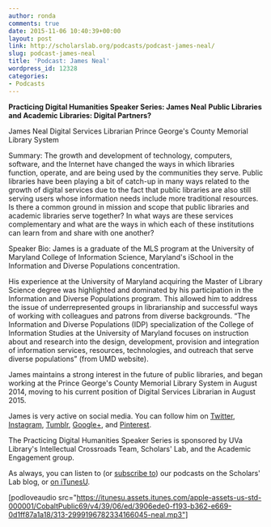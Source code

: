 ```yaml
---
author: ronda
comments: true
date: 2015-11-06 10:40:39+00:00
layout: post
link: http://scholarslab.org/podcasts/podcast-james-neal/
slug: podcast-james-neal
title: 'Podcast: James Neal'
wordpress_id: 12328
categories:
- Podcasts
---
```


**Practicing Digital Humanities Speaker Series: James Neal**
**Public Libraries and Academic Libraries: Digital Partners?**

James Neal
Digital Services Librarian
Prince George's County Memorial Library System


Summary:
The growth and development of technology, computers, software, and the Internet have changed the ways in which libraries function, operate, and are being used by the communities they serve. Public libraries have been playing a bit of catch-up in many ways related to the growth of digital services due to the fact that public libraries are also still serving users whose information needs include more traditional resources. Is there a common ground in mission and scope that public libraries and academic libraries serve together? In what ways are these services complementary and what are the ways in which each of these institutions can learn from and share with one another?

Speaker Bio:
James is a graduate of the MLS program at the University of Maryland College of Information Science, Maryland's iSchool in the Information and Diverse Populations concentration. 

His experience at the University of Maryland acquiring the Master of Library Science degree was highlighted and dominated by his participation in the Information and Diverse Populations program. This allowed him to address the issue of underrepresented groups in librarianship and successful ways of working with colleagues and patrons from diverse backgrounds. “The Information and Diverse Populations (IDP) specialization of the College of Information Studies at the University of Maryland focuses on instruction about and research into the design, development, provision and integration of information services, resources, technologies, and outreach that serve diverse populations” (from UMD website).

James maintains a strong interest in the future of public libraries, and began working at the Prince George's County Memorial Library System in August 2014, moving to his current position of Digital Services Librarian in August 2015.

James is very active on social media. You can follow him on [Twitter](http://www.twitter.com/james3neal), [Instagram](https://instagram.com/james3neal/), [Tumblr](http://james3neal.tumblr.com/), [Google+](http://gplus.to/james3neal), and [Pinterest](http://www.pinterest.com/james3neal/pins/). 

The Practicing Digital Humanities Speaker Series is sponsored by UVa Library's Intellectual Crossroads Team, Scholars' Lab, and the Academic Engagement group.

As always, you can listen to (or [subscribe to](http://www.scholarslab.org/category/podcasts/)) our podcasts on the Scholars' Lab blog, or [on iTunesU](http://itunes.apple.com/us/itunes-u/scholars-lab-speaker-series/id401906619).

[podloveaudio src="https://itunesu.assets.itunes.com/apple-assets-us-std-000001/CobaltPublic69/v4/39/06/ed/3906ede0-f193-b362-e669-0d1ff87a1a18/313-2999196782334166045-neal.mp3"]
